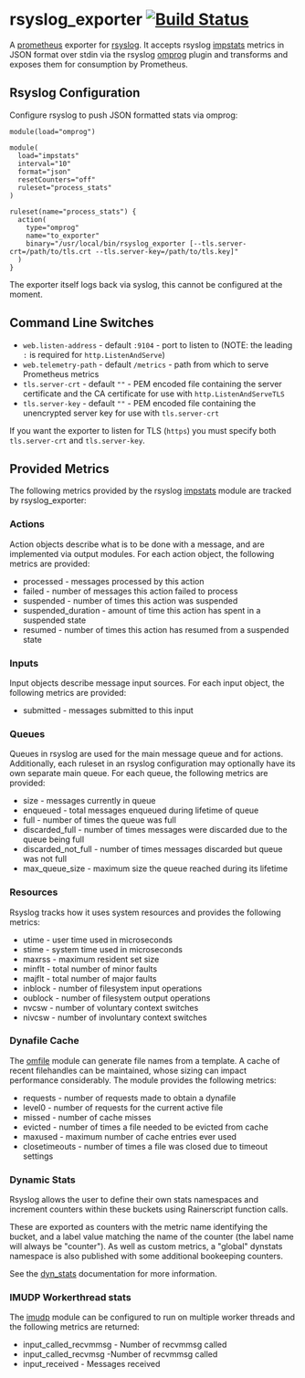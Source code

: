 # rsyslog_exporter [![Build Status](https://travis-ci.org/digitalocean/rsyslog_exporter.svg?branch=master)](https://travis-ci.org/digitalocean/rsyslog_exporter)

A [prometheus](http://prometheus.io/) exporter for [rsyslog](http://rsyslog.com). It accepts rsyslog [impstats](http://www.rsyslog.com/doc/master/configuration/modules/impstats.html) metrics in JSON format over stdin via the rsyslog [omprog](http://www.rsyslog.com/doc/v8-stable/configuration/modules/omprog.html) plugin and transforms and exposes them for consumption by Prometheus.

## Rsyslog Configuration
Configure rsyslog to push JSON formatted stats via omprog:
```
module(load="omprog")

module(
  load="impstats"
  interval="10"
  format="json"
  resetCounters="off"
  ruleset="process_stats"
)

ruleset(name="process_stats") {
  action(
    type="omprog"
    name="to_exporter"
    binary="/usr/local/bin/rsyslog_exporter [--tls.server-crt=/path/to/tls.crt --tls.server-key=/path/to/tls.key]"
  )
}
```

The exporter itself logs back via syslog, this cannot be configured at the moment.

## Command Line Switches
* `web.listen-address` - default `:9104` - port to listen to (NOTE: the leading
  `:` is required for `http.ListenAndServe`)
* `web.telemetry-path` - default `/metrics` - path from which to serve Prometheus metrics
* `tls.server-crt` - default `""` - PEM encoded file containing the server certificate and
  the CA certificate for use with `http.ListenAndServeTLS`
* `tls.server-key` - default `""` - PEM encoded file containing the unencrypted
  server key for use with `tls.server-crt`

If you want the exporter to listen for TLS (`https`) you must specify both
`tls.server-crt` and `tls.server-key`.

## Provided Metrics
The following metrics provided by the rsyslog [impstats](https://www.rsyslog.com/doc/master/configuration/modules/impstats.html) module are tracked by rsyslog_exporter:

### Actions
Action objects describe what is to be done with a message, and are implemented via output modules.
For each action object, the following metrics are provided:

* processed - messages processed by this action
* failed - number of messages this action failed to process
* suspended - number of times this action was suspended
* suspended_duration - amount of time this action has spent in a suspended state
* resumed - number of times this action has resumed from a suspended state

### Inputs
Input objects describe message input sources.
For each input object, the following metrics are provided:

* submitted - messages submitted to this input

### Queues
Queues in rsyslog are used for the main message queue and for actions.  Additionally, each ruleset
in an rsyslog configuration may optionally have its own separate main queue.  For each queue,
the following metrics are provided:

* size - messages currently in queue
* enqueued - total messages enqueued during lifetime of queue
* full - number of times the queue was full
* discarded_full - number of times messages were discarded due to the queue being full
* discarded_not_full - number of times messages discarded but queue was not full
* max_queue_size - maximum size the queue reached during its lifetime

### Resources
Rsyslog tracks how it uses system resources and provides the following metrics:

* utime - user time used in microseconds
* stime - system time used in microseconds
* maxrss - maximum resident set size
* minflt - total number of minor faults
* majflt - total number of major faults
* inblock - number of filesystem input operations
* oublock - number of filesystem output operations
* nvcsw - number of voluntary context switches
* nivcsw - number of involuntary context switches

### Dynafile Cache
The [omfile](https://www.rsyslog.com/rsyslog-statistic-counter-plugin-omfile/) module can generate
file names from a template.  A cache of recent filehandles can be maintained, whose sizing can
impact performance considerably.  The module provides the following metrics:

* requests - number of requests made to obtain a dynafile
* level0 - number of requests for the current active file
* missed - number of cache misses
* evicted - number of times a file needed to be evicted from cache
* maxused - maximum number of cache entries ever used
* closetimeouts - number of times a file was closed due to timeout settings

### Dynamic Stats
Rsyslog allows the user to define their own stats namespaces and increment counters within these
buckets using Rainerscript function calls.

These are exported as counters with the metric name identifying the bucket, and a label value
matching the name of the counter (the label name will always be "counter").  As well as custom
metrics, a "global" dynstats namespace is also published with some additional bookeeping counters.

See the [dyn_stats](https://www.rsyslog.com/doc/master/configuration/dyn_stats.html)
documentation for more information.

### IMUDP Workerthread stats
The [imudp](https://www.rsyslog.com/rsyslog-statistic-counter-plugin-imudp/) module can be configured
to run on multiple worker threads and the following metrics are returned:

* input_called_recvmmsg - Number of recvmmsg called
* input_called_recvmsg -Number of recvmmsg called
* input_received - Messages received
